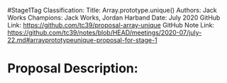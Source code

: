 #Stage1Tag
Classification:
Title: Array.prototype.unique()
Authors: Jack Works
Champions: Jack Works, Jordan Harband
Date: July 2020
GitHub Link: https://github.com/tc39/proposal-array-unique
GitHub Note Link: https://github.com/tc39/notes/blob/HEAD/meetings/2020-07/july-22.md#arrayprototypeunique-proposal-for-stage-1

# Proposal Description:
